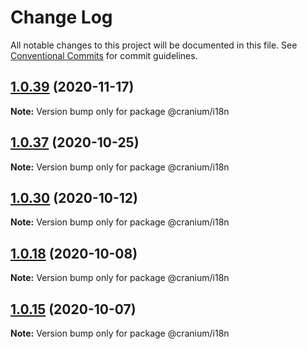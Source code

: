 # Change Log

All notable changes to this project will be documented in this file.
See [Conventional Commits](https://conventionalcommits.org) for commit guidelines.

## [1.0.39](https://github.com/alexgul4enko/bones/compare/v1.0.38...v1.0.39) (2020-11-17)

**Note:** Version bump only for package @cranium/i18n





## [1.0.37](https://github.com/alexgul4enko/bones/compare/v1.0.36...v1.0.37) (2020-10-25)

**Note:** Version bump only for package @cranium/i18n





## [1.0.30](https://github.com/alexgul4enko/bones/compare/v1.0.29...v1.0.30) (2020-10-12)

**Note:** Version bump only for package @cranium/i18n





## [1.0.18](https://github.com/alexgul4enko/bones/compare/v1.0.17...v1.0.18) (2020-10-08)

**Note:** Version bump only for package @cranium/i18n





## [1.0.15](https://github.com/alexgul4enko/bones/compare/v1.0.14...v1.0.15) (2020-10-07)

**Note:** Version bump only for package @cranium/i18n
